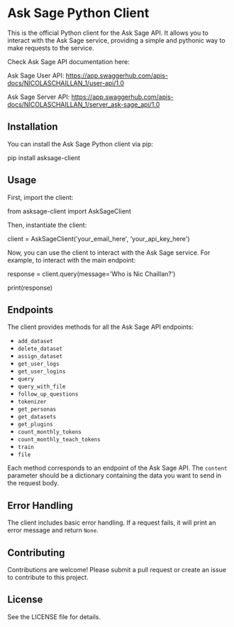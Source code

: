 # Ask Sage Python Client

This is the official Python client for the Ask Sage API. It allows you to interact with the Ask Sage service, providing a simple and pythonic way to make requests to the service.

Check Ask Sage API documentation here:

Ask Sage User API: https://app.swaggerhub.com/apis-docs/NICOLASCHAILLAN_1/user-api/1.0

Ask Sage Server API: https://app.swaggerhub.com/apis-docs/NICOLASCHAILLAN_1/server_ask-sage_api/1.0

## Installation

You can install the Ask Sage Python client via pip:

pip install asksage-client

## Usage

First, import the client:

from asksage-client import AskSageClient

Then, instantiate the client:

client = AskSageClient('your_email_here', 'your_api_key_here')

Now, you can use the client to interact with the Ask Sage service. For example, to interact with the main endpoint:

response = client.query(message='Who is Nic Chaillan?')

print(response)


## Endpoints

The client provides methods for all the Ask Sage API endpoints:

- `add_dataset`
- `delete_dataset`
- `assign_dataset`
- `get_user_logs`
- `get_user_logins`
- `query`
- `query_with_file`
- `follow_up_questions`
- `tokenizer`
- `get_personas`
- `get_datasets`
- `get_plugins`
- `count_monthly_tokens`
- `count_monthly_teach_tokens`
- `train`
- `file`

Each method corresponds to an endpoint of the Ask Sage API. The `content` parameter should be a dictionary containing the data you want to send in the request body.

## Error Handling

The client includes basic error handling. If a request fails, it will print an error message and return `None`.

## Contributing

Contributions are welcome! Please submit a pull request or create an issue to contribute to this project.

## License

See the LICENSE file for details.

